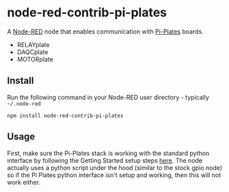 node-red-contrib-pi-plates
==========================

A <a href="http://nodered.org" target="_new">Node-RED</a> node that enables
communication with <a href="https://pi-plates.com">Pi-Plates</a> boards.

 - RELAYplate
 - DAQCplate
 - MOTORplate

Install
-------

Run the following command in your Node-RED user directory - typically `~/.node-red`

    npm install node-red-contrib-pi-plates


Usage
-----

First, make sure the Pi-Plates stack is working with the standard python interface by
following the Getting Started setup steps [here](https://pi-plates.com/getting_started/).
The node actually uses a python script under the hood (similar to the stock gpio node) so
if the Pi Plates python interface isn't setup and working, then this will not work either.

